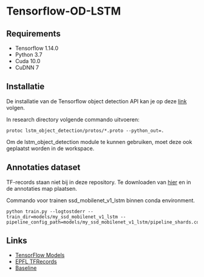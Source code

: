 # Tensorflow-OD-LSTM


Requirements 
------------ 
* Tensorflow 1.14.0
* Python 3.7
* Cuda 10.0
* CuDNN 7

Installatie
-----------
De installatie van de Tensorflow object detection API kan je op deze
[link](https://tensorflow-object-detection-api-tutorial.readthedocs.io/en/tensorflow-1.14/install.html) volgen. 

In research directory volgende commando uitvoeren:
``` 
protoc lstm_object_detection/protos/*.proto --python_out=.
```
Om de lstm_object_detection module te kunnen gebruiken, moet deze ook geplaatst worden in de workspace. 


Annotaties dataset
------------------
TF-records staan niet bij in deze repository. Te downloaden van [hier](https://drive.google.com/drive/folders/148Ss13RS61af6KCZPEoF1SHUKJAEiDz9?usp=sharing) en in de annotaties map plaatsen.

Commando voor trainen ssd_mobilenet_v1_lstm binnen conda environment.
```
python train.py --logtostderr --train_dir=models/my_ssd_mobilenet_v1_lstm --pipeline_config_path=models/my_ssd_mobilenet_v1_lstm/pipeline_shards.config
```

Links
-----
* [TensorFlow Models](https://github.com/tensorflow/models/tree/r1.13.0)
* [EPFL TFRecords](https://drive.google.com/drive/folders/148Ss13RS61af6KCZPEoF1SHUKJAEiDz9?usp=sharing)
* [Baseline](https://github.com/LeenGadisseur/Tensorflow-OD-API-workspace)

